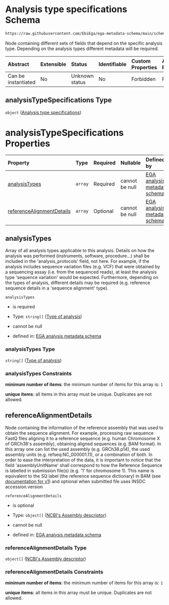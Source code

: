 # Analysis type specifications Schema

```txt
https://raw.githubusercontent.com/EbiEga/ega-metadata-schema/main/schemas/EGA.analysis.json#/properties/analysisTypeSpecifications
```

Node containing different sets of fields that depend on the specific analysis type. Depending on the analysis types different metadata will be required.

| Abstract            | Extensible | Status         | Identifiable | Custom Properties | Additional Properties | Access Restrictions | Defined In                                                                       |
| :------------------ | :--------- | :------------- | :----------- | :---------------- | :-------------------- | :------------------ | :------------------------------------------------------------------------------- |
| Can be instantiated | No         | Unknown status | No           | Forbidden         | Forbidden             | none                | [EGA.analysis.json\*](../../../schemas/EGA.analysis.json "open original schema") |

## analysisTypeSpecifications Type

`object` ([Analysis type specifications](ega-10-properties-analysis-type-specifications.md))

# analysisTypeSpecifications Properties

| Property                                                | Type    | Required | Nullable       | Defined by                                                                                                                                                                                                                                                                        |
| :------------------------------------------------------ | :------ | :------- | :------------- | :-------------------------------------------------------------------------------------------------------------------------------------------------------------------------------------------------------------------------------------------------------------------------------- |
| [analysisTypes](#analysistypes)                         | `array` | Required | cannot be null | [EGA analysis metadata schema](ega-10-properties-analysis-type-specifications-properties-list-of-analysis-types.md "https://raw.githubusercontent.com/EbiEga/ega-metadata-schema/main/schemas/EGA.analysis.json#/properties/analysisTypeSpecifications/properties/analysisTypes") |
| [referenceAlignmentDetails](#referencealignmentdetails) | `array` | Optional | cannot be null | [EGA analysis metadata schema](ega-12-definitions-reference-assembly-and-sequence-details.md "https://raw.githubusercontent.com/EbiEga/ega-metadata-schema/main/schemas/EGA.analysis.json#/properties/analysisTypeSpecifications/properties/referenceAlignmentDetails")           |

## analysisTypes

Array of all analysis types applicable to this analysis. Details on how the analysis was performed (instruments, software, procedure...) shall be included in the 'analysis\_protocols' field, not here. For example, if the analysis includes sequence variation files (e.g. VCF) that were obtained by a sequencing assay (i.e. from the sequenced reads), at least the analysis type 'sequence variation' would be expected. Furthermore, depending on the types of analysis, different details may be required (e.g. reference sequence details in a 'sequence alignment' type).

`analysisTypes`

*   is required

*   Type: `string[]` ([Type of analysis](ega-10-properties-analysis-type-specifications-properties-list-of-analysis-types-type-of-analysis.md))

*   cannot be null

*   defined in: [EGA analysis metadata schema](ega-10-properties-analysis-type-specifications-properties-list-of-analysis-types.md "https://raw.githubusercontent.com/EbiEga/ega-metadata-schema/main/schemas/EGA.analysis.json#/properties/analysisTypeSpecifications/properties/analysisTypes")

### analysisTypes Type

`string[]` ([Type of analysis](ega-10-properties-analysis-type-specifications-properties-list-of-analysis-types-type-of-analysis.md))

### analysisTypes Constraints

**minimum number of items**: the minimum number of items for this array is: `1`

**unique items**: all items in this array must be unique. Duplicates are not allowed.

## referenceAlignmentDetails

Node containing the information of the reference assembly that was used to obtain the sequence alignment. For example, processing raw sequence FastQ files aligning it to a reference sequence (e.g. human Chromosome X of GRCh38's assembly), obtaining aligned sequences (e.g. BAM format). In this array one can list the used assembly (e.g. GRCh38.p14), the used assembly units (e.g. refseq:NC\_000001.11), or a combination of both. In order to ease the interpretation of the data, it is important to notice that the field 'assemblyUnitName' shall correspond to how the Reference Sequence is labelled in submission file(s) (e.g. '1' for chromosome 1). This name is equivalent to the SQ label (the reference sequence dictionary) in BAM (see [documentation for v1](https://samtools.github.io/hts-specs/SAMv1.pdf)) and optional when submitted file uses INSDC accession.version

`referenceAlignmentDetails`

*   is optional

*   Type: `object[]` ([NCBI's Assembly descriptor](ega-12-definitions-ncbis-assembly-descriptor.md))

*   cannot be null

*   defined in: [EGA analysis metadata schema](ega-12-definitions-reference-assembly-and-sequence-details.md "https://raw.githubusercontent.com/EbiEga/ega-metadata-schema/main/schemas/EGA.analysis.json#/properties/analysisTypeSpecifications/properties/referenceAlignmentDetails")

### referenceAlignmentDetails Type

`object[]` ([NCBI's Assembly descriptor](ega-12-definitions-ncbis-assembly-descriptor.md))

### referenceAlignmentDetails Constraints

**minimum number of items**: the minimum number of items for this array is: `1`

**unique items**: all items in this array must be unique. Duplicates are not allowed.
